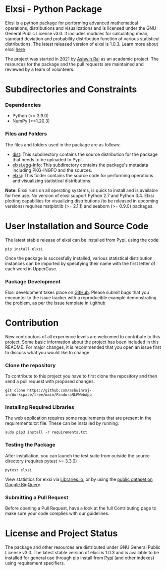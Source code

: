 # Elxsi - Python Package
Elxsi is a python package for performing advanced mathematical operations, distributions and visualizations and is licensed under the GNU General Public License v3.0. It includes modules for calculating mean, standard deviation and probability distribution function of various statistical distributions. The latest released version of elxsi is 1.0.3. Learn more about elxsi [here](https://pypi.org/project/elxsi/)

The project was started in 2021 by [Ashwin Raj](https://www.github.com/ashwinraj-in) as an academic project. The resources for the package and the pull requests are maintained and reviewed by a team of volunteers.

# Subdirectories and Constraints
### Dependencies
- Python (>= 3.9.0)
- NumPy (>=1.20.3)

### Files and Folders
The files and folders used in the package are as follows:
- [dist](https://github.com/WorkspaceDevelopers/elxsi/tree/main/dist): This subdirectory contains the source distribution for the package that needs to be uploaded to Pypi.
- [elxsi.egg-info](https://github.com/WorkspaceDevelopers/elxsi/tree/main/elxsi.egg-info): This subdirectory contains the package's metadata including PKG-INGFO and the sources.
- [elxsi](https://github.com/WorkspaceDevelopers/elxsi/tree/main/elxsi): This folder contains the source code for performing operations and visualizing statistical distributions.

**Note:**
Elxsi runs on all operating systems, is quick to install and is available for free use. No version of elxsi support Python 2.7 and Python 3.4. Elxsi plotting capabiliies for visualizing distributions (to be released in upcoming versions) requires matplotlib (>= 2.1.1)  and  seaborn (>= 0.9.0) packages.

# User Installation and Source Code
The latest stable release of elxsi can be installed from Pypi, using the code:
```
pip install elxsi
```
Once the package is succesfully installed, various statistical distribution instances can be imported by specifying their name with the first letter of each word in UpperCase.

### Package Development
Elxsi development takes place on [GitHub](https://github.com/WorkspaceDevelopers/elxsi). Please submit bugs that you encounter to the issue tracker with a reproducible example demonstrating the problem, as per the issue template in /.github

# Contribution
New contributors of all experience levels are welcomed to contribute to this project. Some basic information about the project has been included in this README. For major changes, it is recommended that you open an issue first to discuss what you would like to change.

### Clone the repository
To contribute to this project you have to first clone the repository and then send a pull request with proposed changes.
```
git clone https://github.com/ashwinraj-in/Workspace/tree/main/PandoraNLPWebApp
```
### Installing Required Libraries
The web application requires some requirements that are present in the requirements.txt file. These can be installed by running:
```
sudo pip3 install -r requirements.txt
```
### Testing the Package
After installation, you can launch the test suite from outside the source directory (requires pytest >= 3.3.0)
```
pytest elxsi
```
View statistics for elxsi via [Libraries.io](https://libraries.io/pypi/elxsi), or by using the [public dataset on Google BigQuery](https://packaging.python.org/guides/analyzing-pypi-package-downloads/).

### Submitting a Pull Request
Before opening a Pull Request, have a look at the full Contributing page to make sure your code complies with our guidelines.

# License and Project Status
The package and other resources are distributed under GNU General Public License v3.0. The latest stable version of elxsi is 1.0.3 and is available to be installed for general use through pip install from [Pypi](https://pypi.org/project/elxsi/) (and other indexes) using requirement specifiers.
